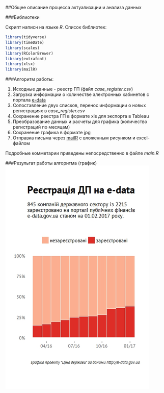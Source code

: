 ##Общее описание процесса актуализации и анализа данных


###Библиотеки

Скрипт написн на языке *R*. Список библиотек:
```R
library(tidyverse)
library(timeDate)
library(scales)
library(RColorBrewer)
library(extrafont)
library(xlsx)
library(mailR)
```


###Алгоритм работы:
1. Исходные данные - реестр ГП (файл *case_register.csv*)
2. Загрузка информации о количестве электронных кабинетов с портала [e-data](http://spending.gov.ua/web/guest/disposers)
3. Сопоставление двух списков, перенос информации о новых регистрациях в *case_register.csv*
4. Сохранение реестра ГП в формате xls для экспорта в Tableau
5. Преобразование данных и расчеты для графика (количество регистраций по месяцам)
7. Сохранение графика в формате jpg
8. Отправка письма через [mailR](https://github.com/rpremraj/mailR) с вложенным рисунком и excel-файлом

Подробные комметарии приведены непосредственно в файле *main.R*

###Результат работы алгоритма (график)
![график](https://raw.githubusercontent.com/woldemarg/edata_register/master/dp_on_edata.jpg)
